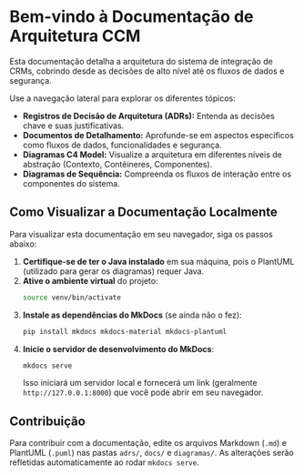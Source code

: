# Bem-vindo à Documentação de Arquitetura CCM

Esta documentação detalha a arquitetura do sistema de integração de CRMs, cobrindo desde as decisões de alto nível até os fluxos de dados e segurança.

Use a navegação lateral para explorar os diferentes tópicos:

*   **Registros de Decisão de Arquitetura (ADRs):** Entenda as decisões chave e suas justificativas.
*   **Documentos de Detalhamento:** Aprofunde-se em aspectos específicos como fluxos de dados, funcionalidades e segurança.
*   **Diagramas C4 Model:** Visualize a arquitetura em diferentes níveis de abstração (Contexto, Contêineres, Componentes).
*   **Diagramas de Sequência:** Compreenda os fluxos de interação entre os componentes do sistema.

## Como Visualizar a Documentação Localmente

Para visualizar esta documentação em seu navegador, siga os passos abaixo:

1.  **Certifique-se de ter o Java instalado** em sua máquina, pois o PlantUML (utilizado para gerar os diagramas) requer Java.
2.  **Ative o ambiente virtual** do projeto:
    ```bash
    source venv/bin/activate
    ```
3.  **Instale as dependências do MkDocs** (se ainda não o fez):
    ```bash
    pip install mkdocs mkdocs-material mkdocs-plantuml
    ```
4.  **Inicie o servidor de desenvolvimento do MkDocs**:
    ```bash
    mkdocs serve
    ```
    Isso iniciará um servidor local e fornecerá um link (geralmente `http://127.0.0.1:8000`) que você pode abrir em seu navegador.

## Contribuição

Para contribuir com a documentação, edite os arquivos Markdown (`.md`) e PlantUML (`.puml`) nas pastas `adrs/`, `docs/` e `diagramas/`. As alterações serão refletidas automaticamente ao rodar `mkdocs serve`.
